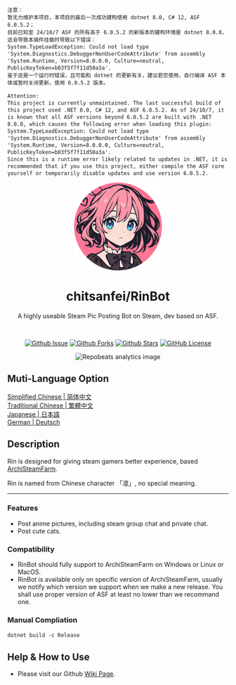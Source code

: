 ```plaintext
注意：
暂无力维护本项目，本项目的最后一次成功建构使用 dotnet 8.0, C# 12, ASF 6.0.5.2；
目前已知至 24/10/7 ASF 的所有高于 6.0.5.2 的新版本的建构环境是 dotnet 8.0.8，这会导致本插件挂载时导致以下错误：
System.TypeLoadException: Could not load type 'System.Diagnostics.DebuggerNonUserCodeAttribute' from assembly 'System.Runtime, Version=8.0.0.0, Culture=neutral, PublicKeyToken=b03f5f7f11d50a3a'.
鉴于这是一个运行时错误，且可能和 dotnet 的更新有关，建议若您使用，自行编译 ASF 本体或暂时关闭更新，使用 6.0.5.2 版本。
```

```
Attention:
This project is currently unmaintained. The last successful build of this project used .NET 8.0, C# 12, and ASF 6.0.5.2. As of 24/10/7, it is known that all ASF versions beyond 6.0.5.2 are built with .NET 8.0.8, which causes the following error when loading this plugin:
System.TypeLoadException: Could not load type 'System.Diagnostics.DebuggerNonUserCodeAttribute' from assembly 'System.Runtime, Version=8.0.0.0, Culture=neutral, PublicKeyToken=b03f5f7f11d50a3a'.
Since this is a runtime error likely related to updates in .NET, it is recommended that if you use this project, either compile the ASF core yourself or temporarily disable updates and use version 6.0.5.2.
```

<div align="center">
  <img src="https://raw.githubusercontent.com/chitsanfei/rin-asf-bot/master/assets/banner.png" height="200">
  <h1>chitsanfei/RinBot</h1>
  <p>A highly useable Steam Pic Posting Bot on Steam, dev based on ASF.</p>
</div>

<br>

<p align="center">
  <a href="https://github.com/chitsanfei/rin-asf-bot/issues"><img src="https://img.shields.io/github/issues/chitsanfei/rin-asf-bot" alt="Github Issue"></a>
  <a href="https://github.com/chitsanfei/rin-asf-bot/fork"><img src="https://img.shields.io/github/forks/chitsanfei/rin-asf-bot" alt="Github Forks"></a>
  <a href="https://github.com/chitsanfei/rin-asf-bot"><img src="https://img.shields.io/github/stars/chitsanfei/rin-asf-bot" alt="Github Stars"></a>
  <a href="https://github.com/chitsanfei/rin-asf-bot/blob/master/LICENSE"><img src="https://img.shields.io/github/license/chitsanfei/rin-asf-bot" alt="GitHub License"></a>
</p>

<p align="center">
  <img src="https://repobeats.axiom.co/api/embed/10309d9ebe0dad4128646852628802e7dfe79ea3.svg" alt="Repobeats analytics image">
</p>

## Muti-Language Option
[Simplified Chinese | 简体中文](./assets/docs/README_zh_CN.md)  
[Traditional Chinese | 繁體中文](./assets/docs/README_zh_TW.md)  
[Japanese | 日本語](./assets/docs/README_ja_JP.md)  
[German | Deutsch](./assets/docs/README_de_DE.md)  

## Description
Rin is designed for giving steam gamers better experience, based [ArchiSteamFarm](https://github.com/JustArchiNET/ArchiSteamFarm).

Rin is named from Chinese character 「凛」, no special meaning.

---

### Features
- Post anime pictures, including steam group chat and private chat.
- Post cute cats.

### Compatibility
- RinBot should fully support to ArchiSteamFarm on Windows or Linux or MacOS.
- RinBot is available only on specific version of ArchiSteamFarm, usually we notify which version we support when we make a new release. You shall use proper version of ASF at least no lower than we recommand one.

### Manual Compliation
```
dotnet build -c Release
```

## Help & How to Use
- Please visit our Github [Wiki Page](https://github.com/chitsanfei/rin-asf-bot/wiki).
